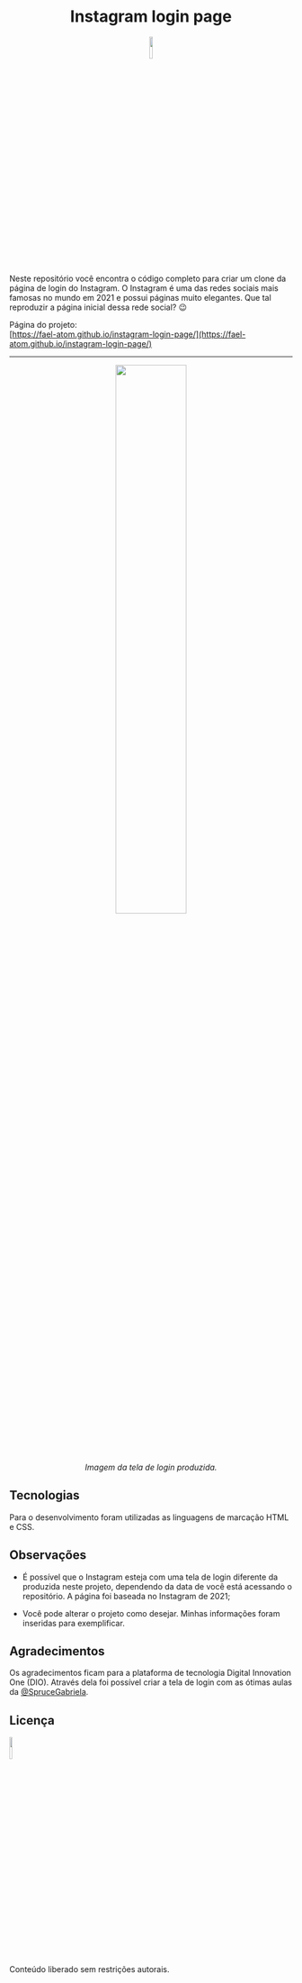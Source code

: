 <h1 align="center">Instagram login page</h1>

<div  align="center">
<img src="https://raw.githubusercontent.com/fael-atom/instagram-login-page/master/images/instagram-logo2.png" width="10%" />
</div>
<br>

Neste repositório você encontra o código completo para criar um clone da página de login do Instagram. O Instagram é uma das redes sociais mais famosas no mundo em 2021 e possui páginas muito elegantes. Que tal reproduzir a página inicial dessa rede social? :wink:



Página do projeto:
<br>
[https://fael-atom.github.io/instagram-login-page/](https://fael-atom.github.io/instagram-login-page/)
<hr>

<div  align="center">
<img src="https://raw.githubusercontent.com/fael-atom/instagram-login-page/master/images/login-page-example.png" width="50%" />
<br>
<i>Imagem da tela de login produzida.</i>
</div>

## Tecnologias

Para o desenvolvimento foram utilizadas as linguagens de marcação HTML e CSS.

## Observações

- É possível que o Instagram esteja com uma tela de login diferente da produzida neste projeto, dependendo da data de você está acessando o repositório. A página foi baseada no Instagram de 2021;

- Você pode alterar o projeto como desejar. Minhas informações foram inseridas para exemplificar.

## Agradecimentos

Os agradecimentos ficam para a plataforma de tecnologia Digital Innovation One (DIO). Através dela foi possível criar a tela de login com as ótimas aulas da [@SpruceGabriela](https://github.com/SpruceGabriela).

## Licença

<img src="https://raw.githubusercontent.com/fael-atom/instagram-login-page/master/images/public-domain.png" width="10%" />

Conteúdo liberado sem restrições autorais.



